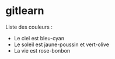 # gitlearn

Liste des couleurs :
- Le ciel est bleu-cyan
- Le soleil est jaune-poussin et vert-olive
- La vie est rose-bonbon
